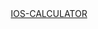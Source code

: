 <div align="center">
        <a href='https://arthursobreira.github.io/ios-calculator/' target="_blank">IOS-CALCULATOR</a>
    </div>
